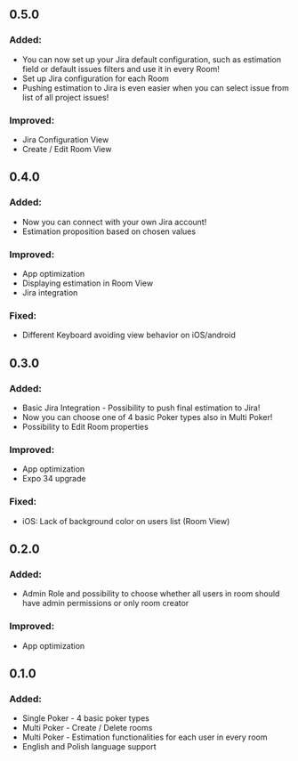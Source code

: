 ## 0.5.0
### Added:
- You can now set up your Jira default configuration, such as estimation field or default issues filters and use it in every Room!
- Set up Jira configuration for each Room
- Pushing estimation to Jira is even easier when you can select issue from list of all project issues!
### Improved:
- Jira Configuration View
- Create / Edit Room View

## 0.4.0
### Added:
- Now you can connect with your own Jira account!
- Estimation proposition based on chosen values
### Improved:
- App optimization
- Displaying estimation in Room View
- Jira integration
### Fixed:
- Different Keyboard avoiding view behavior on iOS/android

## 0.3.0
### Added:
- Basic Jira Integration - Possibility to push final estimation to Jira!
- Now you can choose one of 4 basic Poker types also in Multi Poker!
- Possibility to Edit Room properties
### Improved:
- App optimization
- Expo 34 upgrade
### Fixed:
- iOS: Lack of background color on users list (Room View)

## 0.2.0
### Added:
- Admin Role and possibility to choose whether all users in room should have admin permissions or only room creator
### Improved:
- App optimization

## 0.1.0
### Added:
- Single Poker - 4 basic poker types
- Multi Poker - Create / Delete rooms
- Multi Poker - Estimation functionalities for each user in every room
- English and Polish language support
